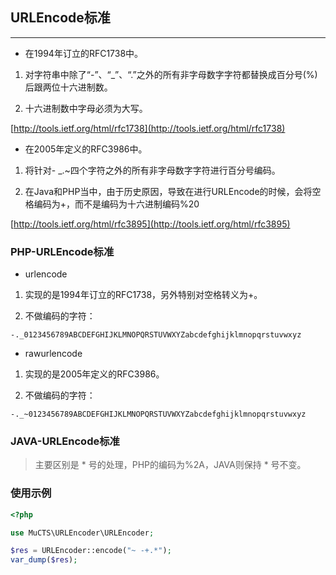 ## URLEncode标准

---

- 在1994年订立的RFC1738中。

1. 对字符串中除了“-”、“_”、“.”之外的所有非字母数字字符都替换成百分号(%)后跟两位十六进制数。 
   
2. 十六进制数中字母必须为大写。

[http://tools.ietf.org/html/rfc1738](http://tools.ietf.org/html/rfc1738)

- 在2005年定义的RFC3986中。
  
1. 将针对- _.~四个字符之外的所有非字母数字字符进行百分号编码。 
   
2. 在Java和PHP当中，由于历史原因，导致在进行URLEncode的时候，会将空格编码为+，而不是编码为十六进制编码%20

[http://tools.ietf.org/html/rfc3895](http://tools.ietf.org/html/rfc3895)

### PHP-URLEncode标准

- urlencode

1. 实现的是1994年订立的RFC1738，另外特别对空格转义为+。 
   
2. 不做编码的字符：

```
-._0123456789ABCDEFGHIJKLMNOPQRSTUVWXYZabcdefghijklmnopqrstuvwxyz
```

- rawurlencode

1. 实现的是2005年定义的RFC3986。
   
2. 不做编码的字符：

```
-._~0123456789ABCDEFGHIJKLMNOPQRSTUVWXYZabcdefghijklmnopqrstuvwxyz
```

### JAVA-URLEncode标准

> 主要区别是 * 号的处理，PHP的编码为%2A，JAVA则保持 * 号不变。


### 使用示例

```php
<?php

use MuCTS\URLEncoder\URLEncoder;

$res = URLEncoder::encode("~ -+.*");
var_dump($res);
```